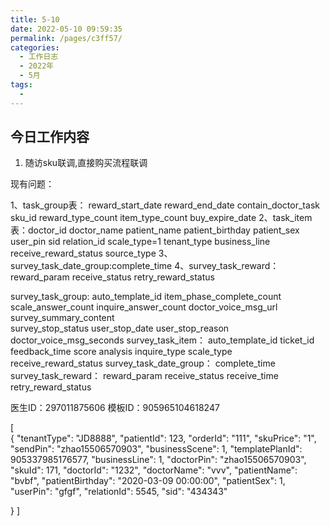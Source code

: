 ```yaml
---
title: 5-10
date: 2022-05-10 09:59:35
permalink: /pages/c3ff57/
categories:
  - 工作日志
  - 2022年
  - 5月
tags:
  - 
---
```

## 今日工作内容
1. 随访sku联调,直接购买流程联调


现有问题：

 
1、task_group表： reward_start_date   reward_end_date  contain_doctor_task  sku_id   reward_type_count  item_type_count  buy_expire_date
2、task_item表：doctor_id  doctor_name patient_name  patient_birthday  patient_sex  user_pin  sid  relation_id  scale_type=1   tenant_type  business_line  receive_reward_status  source_type
3、survey_task_date_group:complete_time
4、survey_task_reward： reward_param receive_status  retry_reward_status

survey_task_group: auto_template_id   item_phase_complete_count  scale_answer_count  inquire_answer_count  doctor_voice_msg_url  survey_summary_content  
survey_stop_status user_stop_date user_stop_reason doctor_voice_msg_seconds
survey_task_item： auto_template_id  ticket_id  feedback_time score analysis inquire_type scale_type receive_reward_status
survey_task_date_group： complete_time
survey_task_reward：   reward_param  receive_status  receive_time  retry_reward_status

医生ID：297011875606
模板ID：905965104618247


[  
  {
    "tenantType": "JD8888",
    "patientId": 123,
    "orderId": "111",
    "skuPrice": "1",
    "sendPin": "zhao15506570903",
    "businessScene": 1,
    "templatePlanId": 905337985176577,
    "businessLine": 1,
    "doctorPin": "zhao15506570903",
    "skuId": 171,
    "doctorId": "1232",
    "doctorName": "vvv",
    "patientName": "bvbf",
    "patientBirthday": "2020-03-09 00:00:00",
    "patientSex": 1,
    "userPin": "gfgf",
    "relationId": 5545,
    "sid": "434343"

  }
]